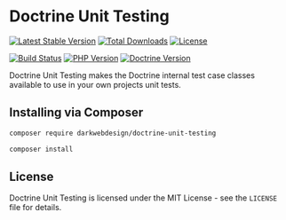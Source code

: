 # Doctrine Unit Testing

[![Latest Stable Version](https://poser.pugx.org/darkwebdesign/doctrine-unit-testing/v/stable?format=flat)](https://packagist.org/packages/darkwebdesign/doctrine-unit-testing)
[![Total Downloads](https://poser.pugx.org/darkwebdesign/doctrine-unit-testing/downloads?format=flat)](https://packagist.org/packages/darkwebdesign/doctrine-unit-testing)
[![License](https://poser.pugx.org/darkwebdesign/doctrine-unit-testing/license?format=flat)](https://packagist.org/packages/darkwebdesign/doctrine-unit-testing)

[![Build Status](https://travis-ci.org/darkwebdesign/doctrine-unit-testing.svg?branch=2.6)](https://travis-ci.org/darkwebdesign/doctrine-unit-testing?branch=2.6)
[![PHP Version](https://img.shields.io/badge/php-7.1%2B-777BB3.svg)](https://php.net/)
[![Doctrine Version](https://img.shields.io/badge/doctrine-2.6-2E6BC8.svg)](http://www.doctrine-project.org/)

Doctrine Unit Testing makes the Doctrine internal test case classes available to use in your own projects
unit tests.

## Installing via Composer

```bash
composer require darkwebdesign/doctrine-unit-testing
```

```bash
composer install
```

## License

Doctrine Unit Testing is licensed under the MIT License - see the `LICENSE` file for details.
